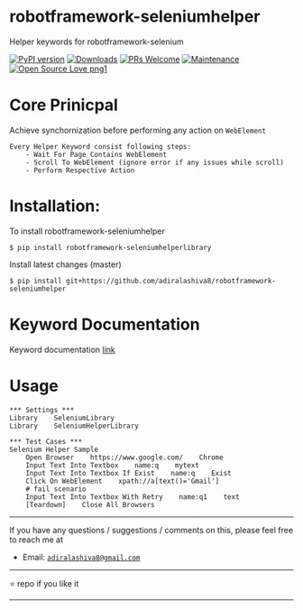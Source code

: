 # robotframework-seleniumhelper
Helper keywords for robotframework-selenium

[![PyPI version](https://badge.fury.io/py/robotframework-seleniumhelperlibrary.svg)](https://badge.fury.io/py/robotframework-seleniumhelperlibrary)
[![Downloads](https://pepy.tech/badge/robotframework-seleniumhelperlibrary)](https://pepy.tech/project/robotframework-seleniumhelperlibrary)
[![PRs Welcome](https://img.shields.io/badge/PRs-welcome-brightgreen.svg?style=flat-square)](http://makeapullrequest.com)
[![Maintenance](https://img.shields.io/badge/Maintained%3F-yes-green.svg)](https://GitHub.com/Naereen/StrapDown.js/graphs/commit-activity)
[![Open Source Love png1](https://badges.frapsoft.com/os/v1/open-source.png?v=103)](https://github.com/ellerbrock/open-source-badges/)

# Core Prinicpal
Achieve synchornization before performing any action on ``WebElement``

    Every Helper Keyword consist following steps:
        - Wait For Page Contains WebElement
        - Scroll To WebElement (ignore error if any issues while scroll)
        - Perform Respective Action

# Installation:
To install robotframework-seleniumhelper
```
$ pip install robotframework-seleniumhelperlibrary
```

Install latest changes (master)
```
$ pip install git+https://github.com/adiralashiva8/robotframework-seleniumhelper
```

# Keyword Documentation
Keyword documentation [link]()

# Usage
```
*** Settings ***
Library    SeleniumLibrary
Library    SeleniumHelperLibrary

*** Test Cases ***
Selenium Helper Sample
    Open Browser    https://www.google.com/    Chrome
    Input Text Into Textbox    name:q    mytext
    Input Text Into Textbox If Exist    name:q    Exist
    Click On WebElement    xpath://a[text()='Gmail']
    # fail scenario
    Input Text Into Textbox With Retry    name:q1    text
    [Teardown]    Close All Browsers
```
---

If you have any questions / suggestions / comments on this, please feel free to reach me at

 - Email: <a href="mailto:adiralashiva8@gmail.com?Subject=Robotframework%20SeleniumHelper" target="_blank">`adiralashiva8@gmail.com`</a> 

---

:star: repo if you like it

---